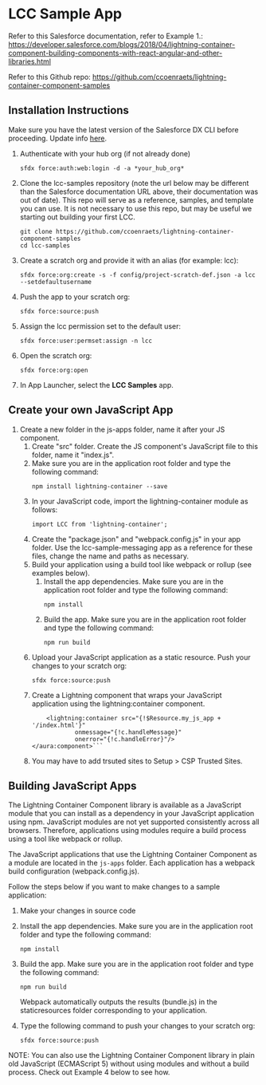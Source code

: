 # LCC Sample App
Refer to this Salesforce documentation, refer to Example 1.: https://developer.salesforce.com/blogs/2018/04/lightning-container-component-building-components-with-react-angular-and-other-libraries.html

Refer to this Github repo: https://github.com/ccoenraets/lightning-container-component-samples

## Installation Instructions

Make sure you have the latest version of the Salesforce DX CLI before proceeding. Update info [here](https://developer.salesforce.com/docs/atlas.en-us.sfdx_setup.meta/sfdx_setup/sfdx_setup_update_cli.htm).

1. Authenticate with your hub org (if not already done)
    ```
    sfdx force:auth:web:login -d -a *your_hub_org*
    ```

1. Clone the lcc-samples repository (note the url below may be different than the Salesforce documentation URL above, their documentation was out of date). This repo will serve as a reference, samples, and template you can use. It is not necessary to use this repo, but may be useful we starting out building your first LCC.
    ```
    git clone https://github.com/ccoenraets/lightning-container-component-samples
    cd lcc-samples
    ```

1. Create a scratch org and provide it with an alias (for example: lcc):
    ```
    sfdx force:org:create -s -f config/project-scratch-def.json -a lcc --setdefaultusername
    ```

1. Push the app to your scratch org:
    ```
    sfdx force:source:push
    ```

1. Assign the lcc permission set to the default user:
    ```
    sfdx force:user:permset:assign -n lcc
    ```

1. Open the scratch org:
    ```
    sfdx force:org:open
    ```

1. In App Launcher, select the **LCC Samples** app.

## Create your own JavaScript App

1. Create a new folder in the js-apps folder, name it after your JS component.
    1. Create "src" folder. Create the JS component's JavaScript file to this folder, name it "index.js".
    1. Make sure you are in the application root folder and type the following command:
        ```
        npm install lightning-container --save
        ```
    1. In your JavaScript code, import the lightning-container module as follows:
        ```
        import LCC from 'lightning-container';
        ```
    1. Create the "package.json" and "webpack.config.js" in your app folder. Use the lcc-sample-messaging app as a reference for these files, change the name and paths as necessary.
    1. Build your application using a build tool like webpack or rollup (see examples below).
        1. Install the app dependencies. Make sure you are in the application root folder and type the following command:
            ```
            npm install
            ```
        1. Build the app. Make sure you are in the application root folder and type the following command:
            ```
            npm run build
            ```
    1. Upload your JavaScript application as a static resource. Push your changes to your scratch org:
        ```
        sfdx force:source:push
        ```
    1. Create a Lightning component that wraps your JavaScript application using the lightning:container component. 
        ```<aura:component>   
            <lightning:container src="{!$Resource.my_js_app + '/index.html'}"
                    onmessage="{!c.handleMessage}"
                    onerror="{!c.handleError}"/>
        </aura:component>``` 
    1. You may have to add trsuted sites to Setup > CSP Trusted Sites.

## Building JavaScript Apps

The Lightning Container Component library is available as a JavaScript module that you can install as a dependency in your JavaScript application using npm. JavaScript modules are not yet supported consistently across all browsers. Therefore, applications using modules require a build process using a tool like webpack or rollup.

The JavaScript applications that use the Lightning Container Component as a module are located in the ```js-apps``` folder. Each application has a webpack build configuration (webpack.config.js).

Follow the steps below if you want to make changes to a sample application:

1. Make your changes in source code

2. Install the app dependencies. Make sure you are in the application root folder and type the following command:

    ```
    npm install
    ```

2. Build the app. Make sure you are in the application root folder and type the following command:

    ```
    npm run build
    ```

    Webpack automatically outputs the results (bundle.js) in the staticresources folder corresponding to your application.

3. Type the following command to push your changes to your scratch org:

    ```
    sfdx force:source:push
    ```

NOTE: You can also use the Lightning Container Component library in plain old JavaScript (ECMAScript 5) without using modules and without a build process. Check out Example 4 below to see how.
